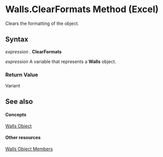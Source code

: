 
# Walls.ClearFormats Method (Excel)

Clears the formatting of the object.


## Syntax

 _expression_ . **ClearFormats**

 _expression_ A variable that represents a **Walls** object.


### Return Value

Variant


## See also


#### Concepts


[Walls Object](9c6f0c5b-dbb8-7d71-44b7-29987e750cd3.md)
#### Other resources


[Walls Object Members](1361366d-6831-3d5c-8b6e-474b1c9d3119.md)
